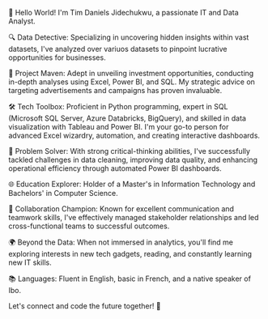 👋 Hello World! I'm Tim Daniels Jidechukwu, a passionate IT and Data Analyst.

🔍 Data Detective: Specializing in uncovering hidden insights within vast datasets, I've analyzed over variuos datasets to pinpoint lucrative opportunities for businesses.

🚀 Project Maven: Adept in unveiling investment opportunities, conducting in-depth analyses using Excel, Power BI, and SQL. My strategic advice on targeting advertisements and campaigns has proven invaluable.

🛠️ Tech Toolbox: Proficient in Python programming, expert in SQL (Microsoft SQL Server, Azure Databricks, BigQuery), and skilled in data visualization with Tableau and Power BI. I'm your go-to person for advanced Excel wizardry, automation, and creating interactive dashboards.

🔧 Problem Solver: With strong critical-thinking abilities, I've successfully tackled challenges in data cleaning, improving data quality, and enhancing operational efficiency through automated Power BI dashboards.

🌐 Education Explorer: Holder of a Master's in Information Technology and Bachelors' in Computer Science.

🤝 Collaboration Champion: Known for excellent communication and teamwork skills, I've effectively managed stakeholder relationships and led cross-functional teams to successful outcomes.

🌍 Beyond the Data: When not immersed in analytics, you'll find me exploring interests in new tech gadgets, reading, and constantly learning new IT skills.

📚 Languages: Fluent in English, basic in French, and a native speaker of Ibo.

Let's connect and code the future together! 🚀
